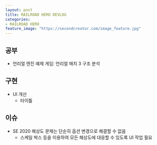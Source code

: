 ```yaml
---
layout: post
title: RAILROAD HERO DEVLOG
categories:
- RAILROAD HERO
feature_image: "https://secondcreator.com/image_feature.jpg"
---
```


## 공부
- 언리얼 엔진 예제 게임: 언리얼 매치 3 구조 분석

## 구현
- UI 개선
  - 타이틀

## 이슈
- SE 2020 해상도 문제는 단순히 옵션 변경으로 해결할 수 없음
  - 스케일 박스 등을 이용하여 모든 해상도에 대응할 수 있도록 UI 작업 필요

